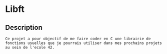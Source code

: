 # Libft

## Description
	Ce projet a pour objectif de me faire coder en C une librairie de fonctions usuelles que je pourrais utiliser dans mes prochains projets au sein de l'ecole 42.